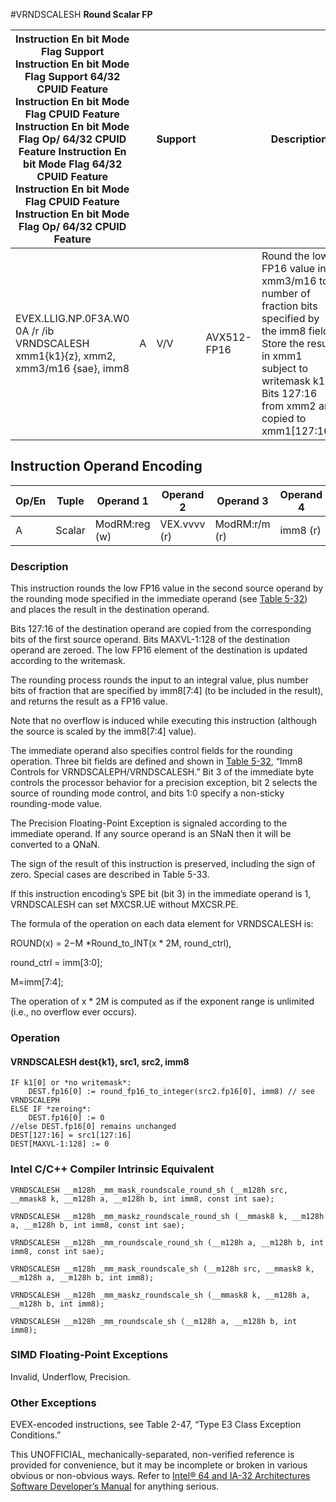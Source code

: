 #VRNDSCALESH
**Round Scalar FP**

| Instruction En bit Mode Flag Support Instruction En bit Mode Flag Support 64/32 CPUID Feature Instruction En bit Mode Flag CPUID Feature Instruction En bit Mode Flag Op/ 64/32 CPUID Feature Instruction En bit Mode Flag 64/32 CPUID Feature Instruction En bit Mode Flag CPUID Feature Instruction En bit Mode Flag Op/ 64/32 CPUID Feature |     | Support |             | Description                                                                                                                                                                                        |
| ---------------------------------------------------------------------------------------------------------------------------------------------------------------------------------------------------------------------------------------------------------------------------------------------------------------------------------------------- | --- | ------- | ----------- | -------------------------------------------------------------------------------------------------------------------------------------------------------------------------------------------------- |
| EVEX.LLIG.NP.0F3A.W0 0A /r /ib VRNDSCALESH xmm1{k1}{z}, xmm2, xmm3/m16 {sae}, imm8                                                                                                                                                                                                                                                             | A   | V/V     | AVX512-FP16 | Round the low FP16 value in xmm3/m16 to a number of fraction bits specified by the imm8 field. Store the result in xmm1 subject to writemask k1. Bits 127:16 from xmm2 are copied to xmm1[127:16]. |

## Instruction Operand Encoding

| Op/En | Tuple  | Operand 1     | Operand 2    | Operand 3     | Operand 4 |
| ----- | ------ | ------------- | ------------ | ------------- | --------- |
| A     | Scalar | ModRM:reg (w) | VEX.vvvv (r) | ModRM:r/m (r) | imm8 (r)  |

### Description

This instruction rounds the low FP16 value in the second source operand by the rounding mode specified in the immediate operand (see [Table 5-32](/x86/vrndscaleph#tbl-5-32)) and places the result in the destination operand.

Bits 127:16 of the destination operand are copied from the corresponding bits of the first source operand. Bits MAXVL-1:128 of the destination operand are zeroed. The low FP16 element of the destination is updated according to the writemask.

The rounding process rounds the input to an integral value, plus number bits of fraction that are specified by imm8[7:4] (to be included in the result), and returns the result as a FP16 value.

Note that no overflow is induced while executing this instruction (although the source is scaled by the imm8[7:4] value).

The immediate operand also specifies control fields for the rounding operation. Three bit fields are defined and shown in [Table 5-32](/x86/vrndscaleph#tbl-5-32), “Imm8 Controls for VRNDSCALEPH/VRNDSCALESH.” Bit 3 of the immediate byte controls the processor behavior for a precision exception, bit 2 selects the source of rounding mode control, and bits 1:0 specify a non-sticky rounding-mode value.

The Precision Floating-Point Exception is signaled according to the immediate operand. If any source operand is an SNaN then it will be converted to a QNaN.

The sign of the result of this instruction is preserved, including the sign of zero. Special cases are described in Table 5-33.

If this instruction encoding’s SPE bit (bit 3) in the immediate operand is 1, VRNDSCALESH can set MXCSR.UE without MXCSR.PE.

The formula of the operation on each data element for VRNDSCALESH is:

ROUND(x) = 2−M \*Round_to_INT(x \* 2M, round_ctrl),

round_ctrl = imm[3:0];

M=imm[7:4];

The operation of x \* 2M is computed as if the exponent range is unlimited (i.e., no overflow ever occurs).

### Operation

#### VRNDSCALESH dest{k1}, src1, src2, imm8

```
IF k1[0] or *no writemask*:
    DEST.fp16[0] := round_fp16_to_integer(src2.fp16[0], imm8) // see VRNDSCALEPH
ELSE IF *zeroing*:
    DEST.fp16[0] := 0
//else DEST.fp16[0] remains unchanged
DEST[127:16] = src1[127:16]
DEST[MAXVL-1:128] := 0

```

### Intel C/C++ Compiler Intrinsic Equivalent

```
VRNDSCALESH __m128h _mm_mask_roundscale_round_sh (__m128h src, __mmask8 k, __m128h a, __m128h b, int imm8, const int sae);

```

```
VRNDSCALESH __m128h _mm_maskz_roundscale_round_sh (__mmask8 k, __m128h a, __m128h b, int imm8, const int sae);

```

```
VRNDSCALESH __m128h _mm_roundscale_round_sh (__m128h a, __m128h b, int imm8, const int sae);

```

```
VRNDSCALESH __m128h _mm_mask_roundscale_sh (__m128h src, __mmask8 k, __m128h a, __m128h b, int imm8);

```

```
VRNDSCALESH __m128h _mm_maskz_roundscale_sh (__mmask8 k, __m128h a, __m128h b, int imm8);

```

```
VRNDSCALESH __m128h _mm_roundscale_sh (__m128h a, __m128h b, int imm8);

```

### SIMD Floating-Point Exceptions

Invalid, Underflow, Precision.

### Other Exceptions

EVEX-encoded instructions, see Table 2-47, “Type E3 Class Exception Conditions.”

This UNOFFICIAL, mechanically-separated, non-verified reference is provided for convenience, but it may be
incomplete or broken in various obvious or non-obvious
ways. Refer to [Intel® 64 and IA-32 Architectures Software Developer’s Manual](https://software.intel.com/en-us/download/intel-64-and-ia-32-architectures-sdm-combined-volumes-1-2a-2b-2c-2d-3a-3b-3c-3d-and-4) for anything serious.

